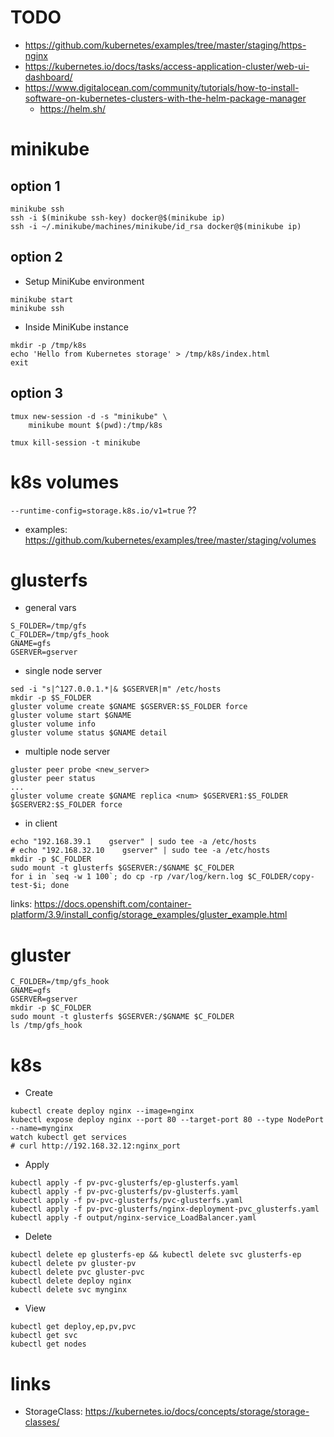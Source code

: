 # TODO

* https://github.com/kubernetes/examples/tree/master/staging/https-nginx
* https://kubernetes.io/docs/tasks/access-application-cluster/web-ui-dashboard/
* https://www.digitalocean.com/community/tutorials/how-to-install-software-on-kubernetes-clusters-with-the-helm-package-manager
    * https://helm.sh/

# minikube

## option 1

```shell
minikube ssh
ssh -i $(minikube ssh-key) docker@$(minikube ip)
ssh -i ~/.minikube/machines/minikube/id_rsa docker@$(minikube ip)
```

## option 2

* Setup MiniKube environment

```shell
minikube start
minikube ssh
```

* Inside MiniKube instance

```shell
mkdir -p /tmp/k8s
echo 'Hello from Kubernetes storage' > /tmp/k8s/index.html
exit
```

## option 3

```shell
tmux new-session -d -s "minikube" \
    minikube mount $(pwd):/tmp/k8s

tmux kill-session -t minikube
```

# k8s volumes

`--runtime-config=storage.k8s.io/v1=true` ??

* examples: https://github.com/kubernetes/examples/tree/master/staging/volumes


# glusterfs

* general vars

```shell
S_FOLDER=/tmp/gfs
C_FOLDER=/tmp/gfs_hook
GNAME=gfs
GSERVER=gserver
```

* single node server

```shell
sed -i "s|^127.0.0.1.*|& $GSERVER|m" /etc/hosts
mkdir -p $S_FOLDER
gluster volume create $GNAME $GSERVER:$S_FOLDER force
gluster volume start $GNAME
gluster volume info
gluster volume status $GNAME detail
```

* multiple node server

```shell
gluster peer probe <new_server>
gluster peer status
...
gluster volume create $GNAME replica <num> $GSERVER1:$S_FOLDER $GSERVER2:$S_FOLDER force
```

* in client

```shell
echo "192.168.39.1    gserver" | sudo tee -a /etc/hosts
# echo "192.168.32.10    gserver" | sudo tee -a /etc/hosts
mkdir -p $C_FOLDER
sudo mount -t glusterfs $GSERVER:/$GNAME $C_FOLDER
for i in `seq -w 1 100`; do cp -rp /var/log/kern.log $C_FOLDER/copy-test-$i; done
```

links: https://docs.openshift.com/container-platform/3.9/install_config/storage_examples/gluster_example.html






# gluster

```shell
C_FOLDER=/tmp/gfs_hook
GNAME=gfs
GSERVER=gserver
mkdir -p $C_FOLDER
sudo mount -t glusterfs $GSERVER:/$GNAME $C_FOLDER
ls /tmp/gfs_hook
```

# k8s

* Create

```shell
kubectl create deploy nginx --image=nginx
kubectl expose deploy nginx --port 80 --target-port 80 --type NodePort --name=mynginx
watch kubectl get services
# curl http://192.168.32.12:nginx_port
```

* Apply

```shell
kubectl apply -f pv-pvc-glusterfs/ep-glusterfs.yaml
kubectl apply -f pv-pvc-glusterfs/pv-glusterfs.yaml
kubectl apply -f pv-pvc-glusterfs/pvc-glusterfs.yaml
kubectl apply -f pv-pvc-glusterfs/nginx-deployment-pvc_glusterfs.yaml
kubectl apply -f output/nginx-service_LoadBalancer.yaml
```

* Delete

```shell
kubectl delete ep glusterfs-ep && kubectl delete svc glusterfs-ep
kubectl delete pv gluster-pv
kubectl delete pvc gluster-pvc
kubectl delete deploy nginx
kubectl delete svc mynginx
```

* View

```shell
kubectl get deploy,ep,pv,pvc
kubectl get svc
kubectl get nodes
```





# links

* StorageClass: https://kubernetes.io/docs/concepts/storage/storage-classes/
